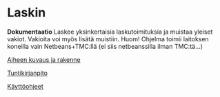 # Laskin

**Dokumentaatio**
Laskee yksinkertaisia laskutoimituksia ja muistaa yleiset vakiot. Vakioita voi myös lisätä muistiin.
Huom! Ohjelma toimii laitoksen koneilla vain Netbeans+TMC:llä (ei siis netbeanssilla ilman TMC:tä...)

[Aiheen kuvaus ja rakenne](https://github.com/anliski/laskin/blob/master/dokumentointi/aiheenKuvausJaRakenne.md)



[Tuntikirjanpito](https://github.com/anliski/laskin/blob/master/dokumentointi/tuntikirjanpito.md)


[Käyttöohjeet](https://github.com/anliski/laskin/blob/master/dokumentointi/käyttöohjeet.md)
